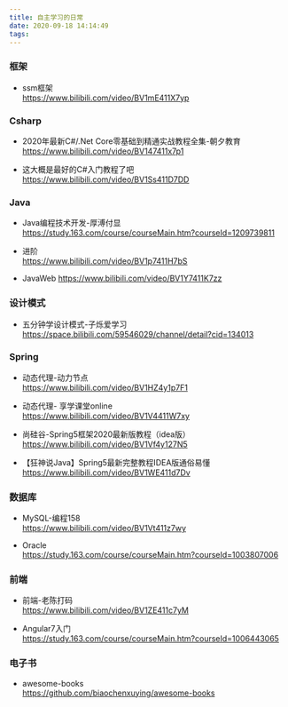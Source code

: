 ```yaml
---
title: 自主学习的日常
date: 2020-09-18 14:14:49
tags:
---
```


### 框架

* ssm框架  
https://www.bilibili.com/video/BV1mE411X7yp  

### Csharp

* 2020年最新C#/.Net Core零基础到精通实战教程全集-朝夕教育  
https://www.bilibili.com/video/BV147411x7p1

* 这大概是最好的C#入门教程了吧  
https://www.bilibili.com/video/BV1Ss411D7DD  

### Java

* Java编程技术开发-厚溥付显  
https://study.163.com/course/courseMain.htm?courseId=1209739811

* 进阶  
https://www.bilibili.com/video/BV1p7411H7bS

* JavaWeb
https://www.bilibili.com/video/BV1Y7411K7zz

### 设计模式

* 五分钟学设计模式-子烁爱学习  
https://space.bilibili.com/59546029/channel/detail?cid=134013

### Spring

* 动态代理-动力节点  
https://www.bilibili.com/video/BV1HZ4y1p7F1

* 动态代理-
享学课堂online  
https://www.bilibili.com/video/BV1V4411W7xy

* 尚硅谷-Spring5框架2020最新版教程（idea版） 
https://www.bilibili.com/video/BV1Vf4y127N5

* 【狂神说Java】Spring5最新完整教程IDEA版通俗易懂  
https://www.bilibili.com/video/BV1WE411d7Dv

### 数据库

* MySQL-编程158  
https://www.bilibili.com/video/BV1Vt411z7wy

* Oracle  
https://study.163.com/course/courseMain.htm?courseId=1003807006  

### 前端

* 前端-老陈打码  
https://www.bilibili.com/video/BV1ZE411c7yM

* Angular7入门  
https://study.163.com/course/courseMain.htm?courseId=1006443065

### 电子书

* awesome-books  
https://github.com/biaochenxuying/awesome-books
